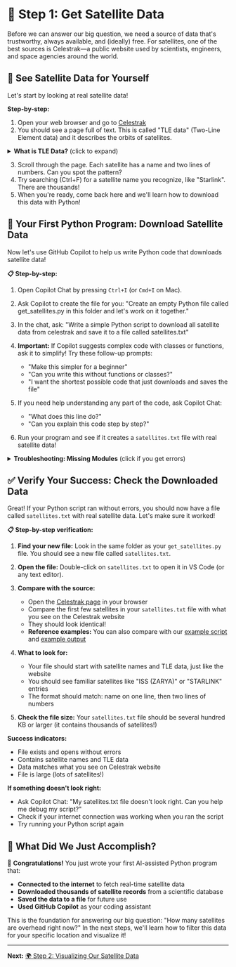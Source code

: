 
# 🚀 Step 1: Get Satellite Data

Before we can answer our big question, we need a source of data that's trustworthy, always available, and (ideally) free. For satellites, one of the best sources is Celestrak—a public website used by scientists, engineers, and space agencies around the world.

## 👀 See Satellite Data for Yourself

Let's start by looking at real satellite data!

**Step-by-step:**
1. Open your web browser and go to <a href="https://celestrak.org/NORAD/elements/gp.php?GROUP=active&FORMAT=tle" target="_blank" rel="noopener noreferrer">Celestrak</a>
2. You should see a page full of text. This is called "TLE data"  (Two-Line Element data) and it describes the orbits of satellites.

<details>
<summary><strong>What is TLE Data?</strong> (click to expand)</summary>

When you look at the Celestrak page, you'll see blocks of text like this:

```
ISS (ZARYA)
1 25544U 98067A   23345.12345678  .00001234  00000-0  12345-4 0  9991
2 25544  51.6416  21.1234 0001234 123.4567 234.5678 15.54321098765432
```

- The first line is the satellite's name (like "ISS (ZARYA)").
- The next two lines are the "Two-Line Element" (TLE) data. These numbers describe the satellite's orbit—like its path, speed, and position in space.

**Visual Guide:**

| Line | What it means       |
|------|---------------------|
| 1    | Satellite name      |
| 2    | Orbit info (part 1) |
| 3    | Orbit info (part 2) |

You don't need to understand all the numbers yet—just know that this is the data we'll use to find satellites!

</details>


3. Scroll through the page. Each satellite has a name and two lines of numbers. Can you spot the pattern?
4. Try searching (Ctrl+F) for a satellite name you recognize, like "Starlink". There are thousands!
5. When you're ready, come back here and we'll learn how to download this data with Python!

## 🐍 Your First Python Program: Download Satellite Data

Now let's use GitHub Copilot to help us write Python code that downloads satellite data!

**📋 Step-by-step:**

1. Open Copilot Chat by pressing `Ctrl+I` (or `Cmd+I` on Mac).

2. Ask Copilot to create the file for you: "Create an empty Python file called get_satellites.py in this folder and let's work on it together."

3. In the chat, ask: "Write a simple Python script to download all satellite data from celestrak and save it to a file called satellites.txt"

4. **Important:** If Copilot suggests complex code with classes or functions, ask it to simplify! Try these follow-up prompts:
   - "Make this simpler for a beginner"
   - "Can you write this without functions or classes?"
   - "I want the shortest possible code that just downloads and saves the file"

5. If you need help understanding any part of the code, ask Copilot Chat:
   - "What does this line do?"
   - "Can you explain this code step by step?"

6. Run your program and see if it creates a `satellites.txt` file with real satellite data!

<details>
<summary><strong>Troubleshooting: Missing Modules</strong> (click if you get errors)</summary>

If you get an error like `ModuleNotFoundError: No module named 'requests'`, don't worry! This is normal and a great chance to practice with Copilot.

**Ask Copilot for help:**
1. Press `Ctrl+I` (or `Cmd+I` on Mac) to open Copilot Chat
2. Ask: "I got a ModuleNotFoundError for requests. How do I fix this?"
3. Follow Copilot's suggestions (it will likely tell you to use `pip install requests`)
4. Try running your program again after installing!

**What happened?** The `requests` module isn't included with Python by default—you need to install it first. This is called installing a "package" or "library." Copilot is great at helping with these kinds of setup issues!

</details>

## ✅ Verify Your Success: Check the Downloaded Data

Great! If your Python script ran without errors, you should now have a file called `satellites.txt` with real satellite data. Let's make sure it worked!

**📋 Step-by-step verification:**

1. **Find your new file:** Look in the same folder as your `get_satellites.py` file. You should see a new file called `satellites.txt`.

2. **Open the file:** Double-click on `satellites.txt` to open it in VS Code (or any text editor).

3. **Compare with the source:** 
   - Open the <a href="https://celestrak.org/NORAD/elements/gp.php?GROUP=active&FORMAT=tle" target="_blank" rel="noopener noreferrer">Celestrak page</a> in your browser
   - Compare the first few satellites in your `satellites.txt` file with what you see on the Celestrak website
   - They should look identical!
   - **Reference examples:** You can also compare with our <a href="https://github.com/traviswillett/hi_ai/blob/main/step1_get_satellites/example_get_satellites.py" target="_blank" rel="noopener noreferrer">example script</a> and <a href="https://github.com/traviswillett/hi_ai/blob/main/step1_get_satellites/example_satellites.txt" target="_blank" rel="noopener noreferrer">example output</a>

4. **What to look for:**
   - Your file should start with satellite names and TLE data, just like the website
   - You should see familiar satellites like "ISS (ZARYA)" or "STARLINK" entries
   - The format should match: name on one line, then two lines of numbers

5. **Check the file size:** Your `satellites.txt` file should be several hundred KB or larger (it contains thousands of satellites!)

**Success indicators:**
- File exists and opens without errors
- Contains satellite names and TLE data
- Data matches what you see on Celestrak website
- File is large (lots of satellites!)

**If something doesn't look right:**
- Ask Copilot Chat: "My satellites.txt file doesn't look right. Can you help me debug my script?"
- Check if your internet connection was working when you ran the script
- Try running your Python script again

## 🎯 What Did We Just Accomplish?

🎉 **Congratulations!** You just wrote your first AI-assisted Python program that:

- **Connected to the internet** to fetch real-time satellite data
- **Downloaded thousands of satellite records** from a scientific database
- **Saved the data to a file** for future use
- **Used GitHub Copilot** as your coding assistant

This is the foundation for answering our big question: "How many satellites are overhead right now?" In the next steps, we'll learn how to filter this data for your specific location and visualize it!

---

**Next:** [🌍 Step 2: Visualizing Our Satellite Data](../step2_data_processing/README.md)